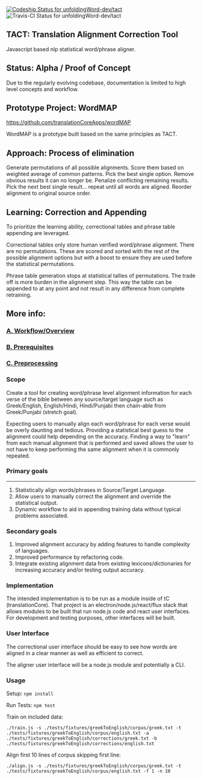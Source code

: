 [ ![Codeship Status for unfoldingWord-dev/tact](https://app.codeship.com/projects/d2282ce0-8d68-0134-e553-0a1d76d80454/status?branch=master)](https://app.codeship.com/projects/184977)
![Travis-CI Status for unfoldingWord-dev/tact](https://travis-ci.org/unfoldingWord-dev/tact.svg?branch=master)

## TACT: Translation Alignment Correction Tool
Javascript based nlp statistical word/phrase aligner.

## Status: Alpha / Proof of Concept
Due to the regularly evolving codebase, documentation is limited to high level concepts and workflow.

## Prototype Project: WordMAP
https://github.com/translationCoreApps/wordMAP

WordMAP is a prototype built based on the same principles as TACT.

## Approach: Process of elimination
Generate permutations of all possible alignments. Score them based on weighted average of common patterns. Pick the best single option. Remove obvious results it can no longer be. Penalize conflicting remaining results. Pick the next best single result... repeat until all words are aligned. Reorder alignment to original source order.

## Learning: Correction and Appending
To prioritize the learning ability, correctional tables and phrase table appending are leveraged.

Correctional tables only store human verified word/phrase alignment. There are no permutations. These are scored and sorted with the rest of the possible alignment options but with a boost to ensure they are used before the statistical permutations.

Phrase table generation stops at statistical tallies of permutations. The trade off is more burden in the alignment step. This way the table can be appended to at any point and not result in any difference from complete retraining.

## More info:
### [A. Workflow/Overview](https://github.com/unfoldingWord-dev/tact/wiki/A.-Workflow-Overview)
### [B. Prerequisites](https://github.com/unfoldingWord-dev/tact/wiki/B.-Prerequisites)
### [C. Preprocessing](https://github.com/unfoldingWord-dev/tact/wiki/C.-Preprocessing-data)


### Scope
Create a tool for creating word/phrase level alignment information for each verse of the bible between any source/target language such as Greek/English, English/Hindi, Hindi/Punjabi then chain-able from Greek/Punjabi (stretch goal).

Expecting users to manually align each word/phrase for each verse would be overly daunting and tedious. Providing a statistical best guess to the alignment could help depending on the accuracy. Finding a way to "learn" from each manual alignment that is performed and saved allows the user to not have to keep performing the same alignment when it is commonly repeated.

### Primary goals
---
1. Statistically align words/phrases in Source/Target Language.
1. Allow users to manually correct the alignment and override the statistical output.
1. Dynamic workflow to aid in appending training data without typical problems associated.

### Secondary goals
1. Improved alignment accuracy by adding features to handle complexity of languages.
2. Improved performance by refactoring code.
3. Integrate existing alignment data from existing lexicons/dictionaries for increasing accuracy and/or testing output accuracy.

### Implementation
The intended implementation is to be run as a module inside of tC (translationCore). That project is an electron/node.js/react/flux stack that allows modules to be built that run node.js code and react user interfaces. For development and testing purposes, other interfaces will be built.

### User Interface
The correctional user interface should be easy to see how words are aligned in a clear manner as well as efficient to correct.

The aligner user interface will be a node.js module and potentially a CLI.

### Usage
Setup: `npm install`

Run Tests: `npm test`

Train on included data:

`./train.js -s ./tests/fixtures/greekToEnglish/corpus/greek.txt -t ./tests/fixtures/greekToEnglish/corpus/english.txt -a ./tests/fixtures/greekToEnglish/corrections/greek.txt -b ./tests/fixtures/greekToEnglish/corrections/english.txt`

Align first 10 lines of corpus skipping first line:

`./align.js -s ./tests/fixtures/greekToEnglish/corpus/greek.txt -t ./tests/fixtures/greekToEnglish/corpus/english.txt -f 1 -n 10`
